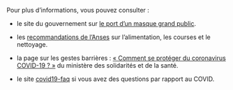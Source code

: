 Pour plus d’informations, vous pouvez consulter :

* le site du gouvernement sur [le port d’un masque grand public](https://www.gouvernement.fr/info-coronavirus/masques-grand-public).

* les [recommandations de l’Anses](https://www.anses.fr/fr/content/coronavirus-alimentation-courses-nettoyage-les-recommandations-de-l%E2%80%99anses) sur l’alimentation, les courses et le nettoyage.

* la page sur les gestes barrières : [« Comment se protéger du coronavirus COVID-19 ? »](https://solidarites-sante.gouv.fr/soins-et-maladies/maladies/maladies-infectieuses/coronavirus/tout-savoir-sur-le-covid-19/article/comment-se-proteger-du-coronavirus-covid-19) du ministère des solidarités et de la santé.

* le site [covid19-faq](https://www.covid19-faq.fr/) si vous avez des questions par rapport au COVID.
